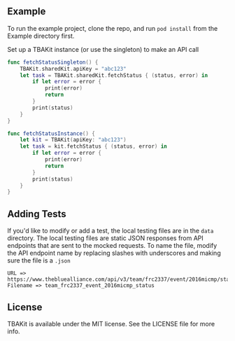 ## Example

To run the example project, clone the repo, and run `pod install` from the Example directory first.

Set up a TBAKit instance (or use the singleton) to make an API call

```swift
func fetchStatusSingleton() {
	TBAKit.sharedKit.apiKey = "abc123"
    let task = TBAKit.sharedKit.fetchStatus { (status, error) in
    	if let error = error {
    		print(error)
    		return
	    }
	    print(status)
    }
}

func fetchStatusInstance() {
	let kit = TBAKit(apiKey: "abc123")
    let task = kit.fetchStatus { (status, error) in
    	if let error = error {
    		print(error)
    		return
	    }
	    print(status)
    }
}
```

## Adding Tests

If you'd like to modify or add a test, the local testing files are in the `data` directory. The local testing files are static JSON responses from API endpoints that are sent to the mocked requests. To name the file, modify the API endpoint name by replacing slashes with underscores and making sure the file is a `.json`

```
URL => https://www.thebluealliance.com/api/v3/team/frc2337/event/2016micmp/status
Filename => team_frc2337_event_2016micmp_status
```

## License

TBAKit is available under the MIT license. See the LICENSE file for more info.
